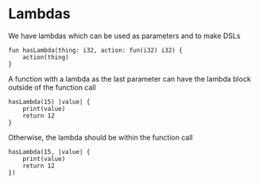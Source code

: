 # Lambdas

We have lambdas which can be used as parameters and to make DSLs

```rk
fun hasLambda(thing: i32, action: fun(i32) i32) {
    action(thing)
}
```

A function with a lambda as the last parameter can have the lambda block outside of the function call

```rk
hasLambda(15) |value| {
    print(value)
    return 12
}
```

Otherwise, the lambda should be within the function call

```rk
hasLambda(15, |value| {
    print(value)
    return 12
})
```
